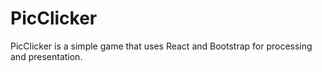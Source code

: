 # PicClicker
PicClicker is a simple game that uses React and Bootstrap for processing and presentation.  
